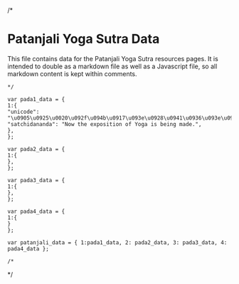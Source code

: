 /*
# Patanjali Yoga Sutra Data

This file contains data for the Patanjali Yoga Sutra resources pages.
It is intended to double as a markdown file as well as a Javascript
file, so all markdown content is kept within comments.

```
*/

var pada1_data = {
1:{
"unicode":       "\u0905\u0925\u0020\u092f\u094b\u0917\u093e\u0928\u0941\u0936\u093e\u0938\u0928\u092e\u094d",
"satchidananda": "Now the exposition of Yoga is being made.",
},
};

var pada2_data = {
1:{
},
};

var pada3_data = {
1:{
},
};

var pada4_data = {
1:{
}
};

var patanjali_data = { 1:pada1_data, 2: pada2_data, 3: pada3_data, 4: pada4_data };

/*
```
*/
